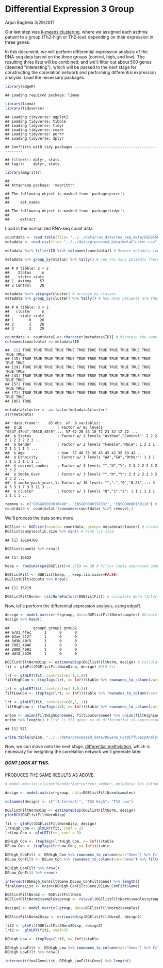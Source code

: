 Differential Expression 3 Group
================
Arjun Baghela
3/29/2017

Our last step was [k-means clustering](https://github.com/STAT540-UBC/team_Undecided/blob/master/src/2_kmeans_clustering/Cluster.md), where we assigned each asthma patient to a group (Th2-high or Th2-low) depending on their expression in three genes.

In this document, we will perform differential expression analysis of the RNA-seq data based on the three groups (control, high, and low). The resulting three lists will be combined, and we'll filter out about 500 genes (deemed "interesting"), which will be passed to the next stage for constructing the correlation network and performing differential expression analysis.
Load the necessary packages.

``` r
library(edgeR)
```

    ## Loading required package: limma

``` r
library(limma)
library(tidyverse)
```

    ## Loading tidyverse: ggplot2
    ## Loading tidyverse: tibble
    ## Loading tidyverse: tidyr
    ## Loading tidyverse: readr
    ## Loading tidyverse: purrr
    ## Loading tidyverse: dplyr

    ## Conflicts with tidy packages ----------------------------------------------

    ## filter(): dplyr, stats
    ## lag():    dplyr, stats

``` r
library(magrittr)
```

    ## 
    ## Attaching package: 'magrittr'

    ## The following object is masked from 'package:purrr':
    ## 
    ##     set_names

    ## The following object is masked from 'package:tidyr':
    ## 
    ##     extract

Load in the normalized RNA-seq count data.

``` r
countdata <- read.table(file= "../../data/raw_data/rna_seq_data/GSE85567_RNASeq_normalizedcounts.txt", check.names = FALSE)
metadata <- read.csv(file= "../../data/processed_data/metaCluster.csv", row.names = 1)

metadata %<>% filter(ID %in% colnames(countdata)) # Remove metadata rows that do not have

metadata %>% group_by(Status) %>% tally() # See how many patients there are in each group
```

    ## # A tibble: 2 × 2
    ##    Status     n
    ##    <fctr> <int>
    ## 1  Asthma    57
    ## 2 Control    28

``` r
metadata %<>% arrange(cluster) # arrange by classes
metadata %>% group_by(cluster) %>% tally() # how many patients are there in each cluster- Control, Th2 high (1), Th2 low (2). 
```

    ## # A tibble: 3 × 2
    ##   cluster     n
    ##     <int> <int>
    ## 1       0    28
    ## 2       1    28
    ## 3       2    29

``` r
countdata <- countdata[,as.character(metadata$ID)] # Maintain the same order in both metadata and count data
colnames(countdata) == metadata$ID
```

    ##  [1] TRUE TRUE TRUE TRUE TRUE TRUE TRUE TRUE TRUE TRUE TRUE TRUE TRUE TRUE
    ## [15] TRUE TRUE TRUE TRUE TRUE TRUE TRUE TRUE TRUE TRUE TRUE TRUE TRUE TRUE
    ## [29] TRUE TRUE TRUE TRUE TRUE TRUE TRUE TRUE TRUE TRUE TRUE TRUE TRUE TRUE
    ## [43] TRUE TRUE TRUE TRUE TRUE TRUE TRUE TRUE TRUE TRUE TRUE TRUE TRUE TRUE
    ## [57] TRUE TRUE TRUE TRUE TRUE TRUE TRUE TRUE TRUE TRUE TRUE TRUE TRUE TRUE
    ## [71] TRUE TRUE TRUE TRUE TRUE TRUE TRUE TRUE TRUE TRUE TRUE TRUE TRUE TRUE
    ## [85] TRUE

``` r
metadata$cluster <- as.factor(metadata$cluster)
str(metadata)
```

    ## 'data.frame':    85 obs. of  9 variables:
    ##  $ ID                : Factor w/ 85 levels "0447_47e4","0610_40f0",..: 57 62 28 43 18 72 21 32 12 22 ...
    ##  $ Status            : Factor w/ 2 levels "Asthma","Control": 2 2 2 2 2 2 2 2 2 2 ...
    ##  $ Gender            : Factor w/ 2 levels "Female","Male": 1 2 2 1 2 1 1 1 1 1 ...
    ##  $ Age               : num  37 48 35 36 45 45 42 35 53 42 ...
    ##  $ Ethnicity         : Factor w/ 3 levels "AA","EA","Other": 1 1 1 1 1 1 1 1 1 1 ...
    ##  $ current_smoker    : Factor w/ 3 levels "","N","Y": 2 3 2 2 2 3 2 2 3 2 ...
    ##  $ Smoke_Ever        : Factor w/ 3 levels "","N","Y": 2 3 2 2 2 3 2 3 3 2 ...
    ##  $ smoke_pack_years_1: Factor w/ 16 levels "",".","0","0.25",..: 3 8 3 3 3 7 3 5 11 3 ...
    ##  $ cluster           : Factor w/ 3 levels "0","1","2": 1 1 1 1 1 1 1 1 1 1 ...

``` r
remove <- c("ENSG00000016490", "ENSG00000197632", "ENSG00000133110") # Remove the three genes we clustered on, to remove any biases. 
countdata <- countdata[!(rownames(countdata) %in% remove),]
```

We'll process the data some more.

``` r
DGElist <- DGEList(counts= countdata, group= metadata$cluster) # create DGEList to store data in
DGElist$samples$lib.size %>% min() # Find lib size
```

    ## [1] 18164788

``` r
DGElist$counts %>% nrow()
```

    ## [1] 16532

``` r
keep <- rowSums(cpm(DGElist)>0.275) >= 28 # Filter lowly expressed genes. Genes with less than 5 counts as determined by library with smallest size. 

DGElistFilt <- DGElist[keep, , keep.lib.sizes=FALSE] 
DGElistFilt$counts %>% nrow()
```

    ## [1] 15219

``` r
DGElistFiltNorm<- calcNormFactors(DGElistFilt) # calculate Norm factors
```

Now, let's perform the differential expression analysis, using edgeR.

``` r
design <- model.matrix(~0+group, data=DGElistFiltNorm$samples) #Create model matrix
design %>% head()
```

    ##           group0 group1 group2
    ## a7d1_4fec      1      0      0
    ## b3ae_412f      1      0      0
    ## 3d3b_40f5      1      0      0
    ## 78d1_4946      1      0      0
    ## 2800_4691      1      0      0
    ## dd18_4326      1      0      0

``` r
DGElistFiltNormDisp <- estimateDisp(DGElistFiltNorm, design) # Calculate dispersion 
fit <- glmFit(DGElistFiltNormDisp, design) #GLM fit

lrt <- glmLRT(fit, contrast=c(-1,1,0)) 
filtHighCon <- (topTags(lrt, n= Inf))$table %>% rownames_to_column(var="Gene") %>% filter(FDR <= .01)

lrt <- glmLRT(fit, contrast=c(-1,0,1))
filtLowCon <- (topTags(lrt, n= Inf))$table %>% rownames_to_column(var="Gene") %>% filter(FDR <= .25)

lrt <- glmLRT(fit, contrast=c(0,1,-1))
filtHighLow <- (topTags(lrt, n= Inf))$table %>% rownames_to_column(var="Gene") %>% filter(FDR <= .01)

union <- union(filtHighCon$Gene, filtLowCon$Gene) %>% union(filtHighLow$Gene) # Union of Important genes. 
union %>% length() # List is 571 genes to do differential co-expression analysis on now. 
```

    ## [1] 571

``` r
write.table(union, "../../data/processed_data/DEGene_ForDiffCoexpAnalysis.txt") # Write it to a table. 
```

Now, we can move onto the next stage, [differential methylation](https://github.com/STAT540-UBC/team_Undecided/blob/master/src/1_data_inspect_%26_4_diff%20met/Cleaning_methylation_data.md#assessment-of-differentially-methylated-sites), which is necessary for weighting the correlation network we'll generate later.

##### DONT LOOK AT THIS.

PRODUCES THE SAME RESULTS AS ABOVE.

``` r
# model.matrix(~cluster*Gender*Age*current_smoker, metadata) %>% colnames()

design <- model.matrix(~group, data=DGElistFiltNorm$samples)

colnames(design) <- c("(Intercept)", "Th2 High", "Th2 Low")

DGElistFiltNormDisp <- estimateDisp(DGElistFiltNorm, design)
plotBCV(DGElistFiltNormDisp)
```

``` r
fit <- glmFit(DGElistFiltNormDisp, design)
lrtHigh_Con <- glmLRT(fit, coef = 2)
lrtLow_Con <- glmLRT(fit, coef = 3)

DEHigh_Con <- (topTags(lrtHigh_Con, n= Inf))$table
DELow_Con <- (topTags(lrtLow_Con, n= Inf))$table

DEHigh_ConFilt <- DEHigh_Con %>% rownames_to_column(var="Gene") %>% filter(FDR <= .25)
DELow_ConFilt <- DELow_Con %>% rownames_to_column(var="Gene") %>% filter(FDR <= .25)

DEHigh_ConFilt %>% nrow()
DELow_ConFilt %>% nrow()

intersect(DEHigh_ConFilt$Gene,DELow_ConFilt$Gene) %>% length()
finalGeneList <- union(DEHigh_ConFilt$Gene,DELow_ConFilt$Gene)
```

``` r
DGElistFiltNorm2 <- DGElistFiltNorm
DGElistFiltNorm2$samples$group <- relevel(DGElistFiltNorm$samples$group, ref="2")

design2 <- model.matrix(~group, data=DGElistFiltNorm2$samples)

DGElistFiltNorm2Disp <- estimateDisp(DGElistFiltNorm2, design2)

fit2 <- glmFit(DGElistFiltNorm2Disp, design2)
lrt2 <-  glmLRT(fit2, coef=3)

DEHigh_Low <- (topTags(lrt2, n= Inf))$table

DEHigh_LowFilt <- DEHigh_Low %>% rownames_to_column(var="Gene") %>% filter(FDR <= .25)
DEHigh_LowFilt %>% nrow()

intersect(finalGeneList, DEHigh_LowFilt$Gene) %>% length()
```
